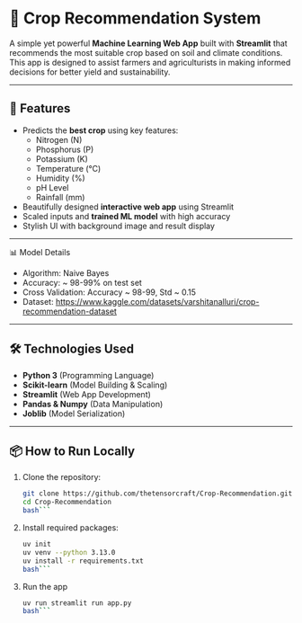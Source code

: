 # 🌾 Crop Recommendation System

A simple yet powerful **Machine Learning Web App** built with **Streamlit** that recommends the most suitable crop based on soil and climate conditions. This app is designed to assist farmers and agriculturists in making informed decisions for better yield and sustainability.

---

## 🚀 Features
- Predicts the **best crop** using key features:
  - Nitrogen (N)
  - Phosphorus (P)
  - Potassium (K)
  - Temperature (°C)
  - Humidity (%)
  - pH Level
  - Rainfall (mm)
- Beautifully designed **interactive web app** using Streamlit
- Scaled inputs and **trained ML model** with high accuracy
- Stylish UI with background image and result display

---

📊 Model Details
- Algorithm: Naive Bayes
- Accuracy: ~ 98-99% on test set
- Cross Validation: Accuracy ~ 98-99, Std ~ 0.15
- Dataset: https://www.kaggle.com/datasets/varshitanalluri/crop-recommendation-dataset

---

## 🛠️ Technologies Used
- **Python 3** (Programming Language)
- **Scikit-learn** (Model Building & Scaling)
- **Streamlit** (Web App Development)
- **Pandas & Numpy** (Data Manipulation)
- **Joblib** (Model Serialization)

---

## 📦 How to Run Locally

1. Clone the repository:
    ```bash
   git clone https://github.com/thetensorcraft/Crop-Recommendation.git
   cd Crop-Recommendation
    bash```

2. Install required packages:
    ```bash
    uv init
    uv venv --python 3.13.0
    uv install -r requirements.txt
    bash```

3. Run the app
    ```bash
    uv run streamlit run app.py
    bash```
